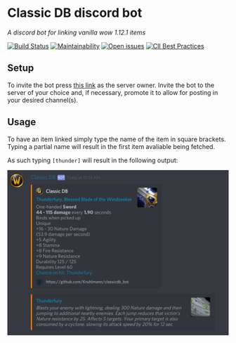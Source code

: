 # Classic DB discord bot
*A discord bot for linking vanilla wow 1.12.1 items*

[![Build Status](https://travis-ci.org/Kruhlmann/classicdb_bot.svg?branch=master)](https://travis-ci.org/Kruhlmann/classicdb_bot)
[![Maintainability](https://api.codeclimate.com/v1/badges/31ac58008a241939aee1/maintainability)](https://codeclimate.com/github/Kruhlmann/classicdb_bot/maintainability)
[![Open issues](https://img.shields.io/github/issues-raw/Kruhlmann/classicdb_bot.svg?style=flat)](https://github.com/Kruhlmann/classicdb_bot/issues)
[![CII Best Practices](https://bestpractices.coreinfrastructure.org/projects/2579/badge)](https://bestpractices.coreinfrastructure.org/projects/2579)

## Setup
To invite the bot press [this link](https://discordapp.com/oauth2/authorize?client_id=545640068056875048&scope=bot&permissions=0) as the server owner. Invite the bot to the server of your choice and, if necessary, promote it to allow for posting in your desired channel(s).

## Usage

To have an item linked simply type the name of the item in square brackets. 
Typing a partial name will result in the first item avaliable being fetched.

As such typing `[thunder]` will result in the following output:

![Output showcase](showcase.png)
